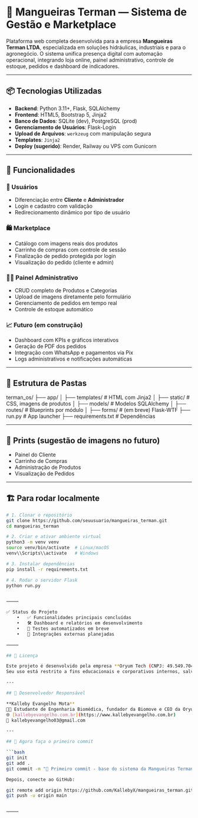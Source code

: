 # 🧰 Mangueiras Terman — Sistema de Gestão e Marketplace

Plataforma web completa desenvolvida para a empresa **Mangueiras Terman LTDA**, especializada em soluções hidráulicas, industriais e para o agronegócio. O sistema unifica presença digital com automação operacional, integrando loja online, painel administrativo, controle de estoque, pedidos e dashboard de indicadores.

---

## 📦 Tecnologias Utilizadas

- **Backend**: Python 3.11+, Flask, SQLAlchemy
- **Frontend**: HTML5, Bootstrap 5, Jinja2
- **Banco de Dados**: SQLite (dev), PostgreSQL (prod)
- **Gerenciamento de Usuários**: Flask-Login
- **Upload de Arquivos**: `werkzeug` com manipulação segura
- **Templates**: `Jinja2`
- **Deploy (sugerido)**: Render, Railway ou VPS com Gunicorn

---

## 🧠 Funcionalidades

### 👥 Usuários
- Diferenciação entre **Cliente** e **Administrador**
- Login e cadastro com validação
- Redirecionamento dinâmico por tipo de usuário

### 🛍️ Marketplace
- Catálogo com imagens reais dos produtos
- Carrinho de compras com controle de sessão
- Finalização de pedido protegida por login
- Visualização do pedido (cliente e admin)

### 🧑‍💼 Painel Administrativo
- CRUD completo de Produtos e Categorias
- Upload de imagens diretamente pelo formulário
- Gerenciamento de pedidos em tempo real
- Controle de estoque automático

### 📈 Futuro (em construção)
- Dashboard com KPIs e gráficos interativos
- Geração de PDF dos pedidos
- Integração com WhatsApp e pagamentos via Pix
- Logs administrativos e notificações automáticas

---

## 📁 Estrutura de Pastas

terman_os/
├── app/
│   ├── templates/        # HTML com Jinja2
│   ├── static/           # CSS, imagens de produtos
│   ├── models/           # Modelos SQLAlchemy
│   ├── routes/           # Blueprints por módulo
│   ├── forms/            # (em breve) Flask-WTF
├── run.py                # App launcher
├── requirements.txt      # Dependências

---

## 📸 Prints (sugestão de imagens no futuro)

- Painel do Cliente
- Carrinho de Compras
- Administração de Produtos
- Visualização de Pedidos

---

## 🏗️ Para rodar localmente

```bash
# 1. Clonar o repositório
git clone https://github.com/seuusuario/mangueiras_terman.git
cd mangueiras_terman

# 2. Criar e ativar ambiente virtual
python3 -m venv venv
source venv/bin/activate  # Linux/macOS
venv\\Scripts\\activate   # Windows

# 3. Instalar dependências
pip install -r requirements.txt

# 4. Rodar o servidor Flask
python run.py


⸻

✅ Status do Projeto
	•	✅ Funcionalidades principais concluídas
	•	🛠️ Dashboard e relatórios em desenvolvimento
	•	🧪 Testes automatizados em breve
	•	📲 Integrações externas planejadas

⸻

## 📄 Licença

Este projeto é desenvolvido pela empresa **Oryum Tech (CNPJ: 49.549.704/0001-07)** para uso exclusivo da **Mangueiras Terman LTDA**, de Caçapava do Sul - RS.  
Seu uso está restrito a fins educacionais e corporativos internos, salvo autorização contratual.

---

## 🤝 Desenvolvedor Responsável

**Kalleby Evangelho Mota**  
👨‍💻 Estudante de Engenharia Biomédica, fundador da Biomove e CEO da Oryum Tech  
🌐 [kallebyevangelho.com.br](https://www.kallebyevangelho.com.br)  
📧 kallebyevangelho03@gmail.com

---

## 📌 Agora faça o primeiro commit

```bash
git init
git add .
git commit -m "🔰 Primeiro commit - base do sistema da Mangueiras Terman"

Depois, conecte ao GitHub:

git remote add origin https://github.com/KallebyX/mangueiras_terman.git
git push -u origin main


⸻